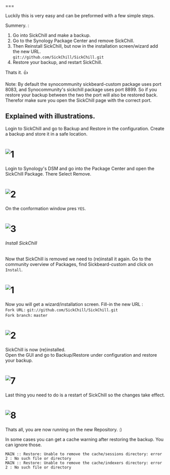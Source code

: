 ===

Luckily this is very easy and can be preformed with a few simple steps.  

Summery. :  

1) Go into SickChill and make a backup.  
2) Go to the Synology Package Center and remove SickChill.  
3) Then Reinstall SickChill, but now in the installation screen/wizard add the new URL.  
`git://github.com/SickChill/SickChill.git`  
4) Restore your backup, and restart SickChill.  

Thats it. :+1:  

Note: By default the synocommunity sickbeard-custom package uses port 8083, and Synocommunity's sickchill package uses port 8899. So if you restore your backup between the two the port will also be restored back. Therefor make sure you open the SickChill page with the correct port.


## Explained with illustrations.  

Login to SickChill and go to Backup and Restore in the configuration. Create a backup and store it in a safe location.  

![1](https://cloud.githubusercontent.com/assets/7928052/11318354/73fa0d0e-904f-11e5-9432-581a8e795508.png)  
=


Login to Synology's DSM and go into the Package Center and open the SickChill Package. There Select Remove.  

![2](https://cloud.githubusercontent.com/assets/7928052/11318355/73faad5e-904f-11e5-8a00-36a0ca446070.png)
=


On the conformation window pres `YES`.  

![3](https://cloud.githubusercontent.com/assets/7928052/11318353/73f94810-904f-11e5-845b-71c7bc851f7c.png)
=

###### Install SickChill  

Now that SickChill is removed we need to (re)install it again. Go to the community overview of Packages, find Sickbeard-custom and click on `Install`.  

![1](https://cloud.githubusercontent.com/assets/7928052/12465056/88f5befe-bfcc-11e5-9c59-f44ad547c768.png)
=


Now you will get a wizard/installation screen. Fill-in the new URL :  
`Fork URL:`    `git://github.com/SickChill/SickChill.git`  
`Fork branch:` `master` 

![2](https://cloud.githubusercontent.com/assets/7928052/12465370/f6963596-bfcd-11e5-814f-5c168c512b79.png)
=


SickChill is now (re)installed.  
Open the GUI and go to Backup/Restore under configuration and restore your backup.  

![7](https://cloud.githubusercontent.com/assets/7928052/11318357/741a8c14-904f-11e5-94e8-614dc94ede74.png)  
=


Last thing you need to do is a restart of SickChill so the changes take effect.   

![8](https://cloud.githubusercontent.com/assets/7928052/11318356/740d7dbc-904f-11e5-9e3a-4ebfea556b2e.png)  
=


Thats all, you are now running on the new Repository. :)  

In some cases you can get a cache warning after restoring the backup. You can ignore those.  

``` 
MAIN :: Restore: Unable to remove the cache/sessions directory: error 2 : No such file or directory  
MAIN :: Restore: Unable to remove the cache/indexers directory: error 2 : No such file or directory  
```

